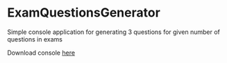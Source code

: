 # ExamQuestionsGenerator
Simple console application for generating 3 questions for given number of questions in exams

Download console [here](https://github.com/miki995/ExamQuestionsGenerator/blob/master/Generator.exe)
